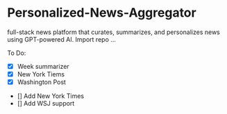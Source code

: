 # Personalized-News-Aggregator
full-stack news platform that curates, summarizes, and personalizes news using GPT-powered AI.
Import repo ...

To Do:
- [x] Week summarizer
- [X] New York Tiems
- [X] Washington Post
- [] Add New York Times
- [] Add WSJ support 
